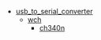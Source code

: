 * [usb_to_serial_converter](/usb_to_serial_converter)
  * [wch](/usb_to_serial_converter/wch)
    * [ch340n](usb_to_serial_converter/wch/ch340n)
